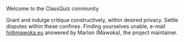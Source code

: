Welcome to the ClassQuiz community

Grant and indulge critique constructively, within desired privacy.
Settle disputes within these confines.
Finding yourselves unable, e-mail hi@mawoka.eu answered by Marlon (Mawoka), the project maintainer. 
